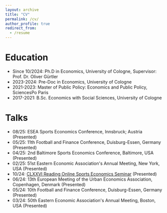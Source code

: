 ```yaml
---
layout: archive
title: "CV"
permalink: /cv/
author_profile: true
redirect_from:
  - /resume
---
```


Education
======
* Since 10/2024: Ph.D in Economics, University of Cologne, Supervisor: Prof. Dr. Oliver Gürtler
* 2023-2024: Pre-Doc in Economics, University of Cologne
* 2021-2023: Master of Public Policy: Economics and Public Policy, SciencesPo Paris 
* 2017-2021: B.Sc. Economics with Social Sciences, University of Cologne
  
Talks
======
* 08/25: ESEA Sports Economics Conference, Innsbruck; Austria (Presented)
* 05/25: 11th Football and Finance Conference, Duisburg-Essen, Germany (Presented)
* 04/25: 2nd Baltimore Sports Economics Conference, Baltimore, USA (Presented)
* 02/25: 51st Eastern Economic Association's Annual Meeting, New York, USA (Presented)
* 10/24: [CLXXVI Reading Online Sports Economics Seminar](https://www.youtube.com/watch?v=FBOQT_6JYmY&t=158s) (Presented)
* 06/24: 13th European Meeting of the Urban Economics Association, Copenhagen, Denmark (Presented)
* 05/24: 10th Football and Finance Conference, Duisburg-Essen, Germany (Presented)
* 03/24: 50th Eastern Economic Association's Annual Meeting, Boston, USA (Presented)

